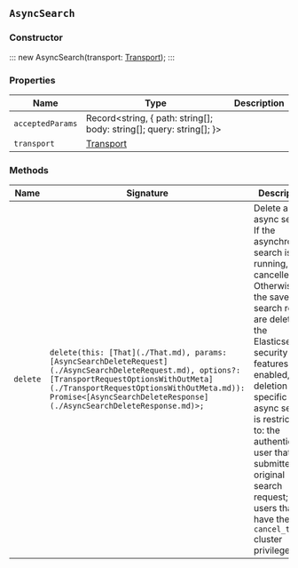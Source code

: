 ## `AsyncSearch`

### Constructor

:::
new AsyncSearch(transport: [Transport](./Transport.md));
:::

### Properties

| Name | Type | Description |
| - | - | - |
| `acceptedParams` | Record<string, { path: string[]; body: string[]; query: string[]; }> | &nbsp; |
| `transport` | [Transport](./Transport.md) | &nbsp; |

### Methods

| Name | Signature | Description |
| - | - | - |
| `delete` | `delete(this: [That](./That.md), params: [AsyncSearchDeleteRequest](./AsyncSearchDeleteRequest.md), options?: [TransportRequestOptionsWithOutMeta](./TransportRequestOptionsWithOutMeta.md)): Promise<[AsyncSearchDeleteResponse](./AsyncSearchDeleteResponse.md)>;` | Delete an async search. If the asynchronous search is still running, it is cancelled. Otherwise, the saved search results are deleted. If the Elasticsearch security features are enabled, the deletion of a specific async search is restricted to: the authenticated user that submitted the original search request; users that have the `cancel_task` cluster privilege. || `delete` | `delete(this: [That](./That.md), params: [AsyncSearchDeleteRequest](./AsyncSearchDeleteRequest.md), options?: [TransportRequestOptionsWithMeta](./TransportRequestOptionsWithMeta.md)): Promise<[TransportResult](./TransportResult.md)<[AsyncSearchDeleteResponse](./AsyncSearchDeleteResponse.md), unknown>>;` | &nbsp; || `delete` | `delete(this: [That](./That.md), params: [AsyncSearchDeleteRequest](./AsyncSearchDeleteRequest.md), options?: [TransportRequestOptions](./TransportRequestOptions.md)): Promise<[AsyncSearchDeleteResponse](./AsyncSearchDeleteResponse.md)>;` | &nbsp; || `get` | `get<TDocument = unknown, TAggregations = Record<[AggregateName](./AggregateName.md), [AggregationsAggregate](./AggregationsAggregate.md)>>(this: [That](./That.md), params: [AsyncSearchGetRequest](./AsyncSearchGetRequest.md), options?: [TransportRequestOptionsWithOutMeta](./TransportRequestOptionsWithOutMeta.md)): Promise<[AsyncSearchGetResponse](./AsyncSearchGetResponse.md)<TDocument, TAggregations>>;` | Get async search results. Retrieve the results of a previously submitted asynchronous search request. If the Elasticsearch security features are enabled, access to the results of a specific async search is restricted to the user or API key that submitted it. || `get` | `get<TDocument = unknown, TAggregations = Record<[AggregateName](./AggregateName.md), [AggregationsAggregate](./AggregationsAggregate.md)>>(this: [That](./That.md), params: [AsyncSearchGetRequest](./AsyncSearchGetRequest.md), options?: [TransportRequestOptionsWithMeta](./TransportRequestOptionsWithMeta.md)): Promise<[TransportResult](./TransportResult.md)<[AsyncSearchGetResponse](./AsyncSearchGetResponse.md)<TDocument, TAggregations>, unknown>>;` | &nbsp; || `get` | `get<TDocument = unknown, TAggregations = Record<[AggregateName](./AggregateName.md), [AggregationsAggregate](./AggregationsAggregate.md)>>(this: [That](./That.md), params: [AsyncSearchGetRequest](./AsyncSearchGetRequest.md), options?: [TransportRequestOptions](./TransportRequestOptions.md)): Promise<[AsyncSearchGetResponse](./AsyncSearchGetResponse.md)<TDocument, TAggregations>>;` | &nbsp; || `status` | `status(this: [That](./That.md), params: [AsyncSearchStatusRequest](./AsyncSearchStatusRequest.md), options?: [TransportRequestOptionsWithOutMeta](./TransportRequestOptionsWithOutMeta.md)): Promise<[AsyncSearchStatusResponse](./AsyncSearchStatusResponse.md)>;` | Get the async search status. Get the status of a previously submitted async search request given its identifier, without retrieving search results. If the Elasticsearch security features are enabled, the access to the status of a specific async search is restricted to: * The user or API key that submitted the original async search request. * Users that have the `monitor` cluster privilege or greater privileges. || `status` | `status(this: [That](./That.md), params: [AsyncSearchStatusRequest](./AsyncSearchStatusRequest.md), options?: [TransportRequestOptionsWithMeta](./TransportRequestOptionsWithMeta.md)): Promise<[TransportResult](./TransportResult.md)<[AsyncSearchStatusResponse](./AsyncSearchStatusResponse.md), unknown>>;` | &nbsp; || `status` | `status(this: [That](./That.md), params: [AsyncSearchStatusRequest](./AsyncSearchStatusRequest.md), options?: [TransportRequestOptions](./TransportRequestOptions.md)): Promise<[AsyncSearchStatusResponse](./AsyncSearchStatusResponse.md)>;` | &nbsp; || `submit` | `submit<TDocument = unknown, TAggregations = Record<[AggregateName](./AggregateName.md), [AggregationsAggregate](./AggregationsAggregate.md)>>(this: [That](./That.md), params?: [AsyncSearchSubmitRequest](./AsyncSearchSubmitRequest.md), options?: [TransportRequestOptionsWithOutMeta](./TransportRequestOptionsWithOutMeta.md)): Promise<[AsyncSearchSubmitResponse](./AsyncSearchSubmitResponse.md)<TDocument, TAggregations>>;` | Run an async search. When the primary sort of the results is an indexed field, shards get sorted based on minimum and maximum value that they hold for that field. Partial results become available following the sort criteria that was requested. Warning: Asynchronous search does not support scroll or search requests that include only the suggest section. By default, Elasticsearch does not allow you to store an async search response larger than 10Mb and an attempt to do this results in an error. The maximum allowed size for a stored async search response can be set by changing the `search.max_async_search_response_size` cluster level setting. || `submit` | `submit<TDocument = unknown, TAggregations = Record<[AggregateName](./AggregateName.md), [AggregationsAggregate](./AggregationsAggregate.md)>>(this: [That](./That.md), params?: [AsyncSearchSubmitRequest](./AsyncSearchSubmitRequest.md), options?: [TransportRequestOptionsWithMeta](./TransportRequestOptionsWithMeta.md)): Promise<[TransportResult](./TransportResult.md)<[AsyncSearchSubmitResponse](./AsyncSearchSubmitResponse.md)<TDocument, TAggregations>, unknown>>;` | &nbsp; || `submit` | `submit<TDocument = unknown, TAggregations = Record<[AggregateName](./AggregateName.md), [AggregationsAggregate](./AggregationsAggregate.md)>>(this: [That](./That.md), params?: [AsyncSearchSubmitRequest](./AsyncSearchSubmitRequest.md), options?: [TransportRequestOptions](./TransportRequestOptions.md)): Promise<[AsyncSearchSubmitResponse](./AsyncSearchSubmitResponse.md)<TDocument, TAggregations>>;` | &nbsp; |